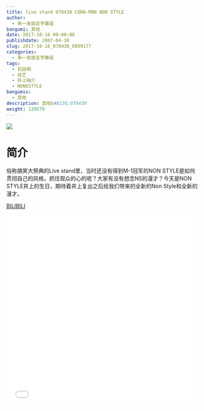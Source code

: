 ```yaml
---
title: live stand 070430 CONA-MON NON STYLE
author: 
  - 来一发就走字幕组
bangumi: 其他
date: 2017-10-16 00:00:00
publishdate: 2007-04-30
slug: 2017-10-16_070430_8899177
categories: 
  - 来一发就走字幕组
tags: 
  - 石田明
  - 综艺
  - 井上裕介
  - NONESTYLE
bangumis: 
  - 其他
description: 其他&#8226;070430
weight: 129570
---
```


![](https://i.imgur.com/GaMpsvv.jpg)

# 简介  
俗称搞笑大祭典的Live stand里，当时还没有得到M-1冠军的NON STYLE是如何贯彻自己的风格，抓住观众的心的呢？大家有没有想念NS的漫才？今天是NON STYLE井上的生日，期待着井上复出之后给我们带来的全新的Non Style和全新的漫才。

  [BILIBILI](https://www.bilibili.com/video/av8899177/)


  <iframe src="//www.bilibili.com/html/html5player.html?cid=14686701&aid=8899177" width="100%" height="500" frameborder="0" allowfullscreen="allowfullscreen"></iframe>
